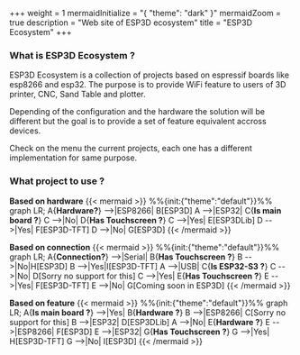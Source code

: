 +++
weight = 1
mermaidInitialize = "{ \"theme\": \"dark\" }"
mermaidZoom = true
description = "Web site of ESP3D ecosystem"
title = "ESP3D Ecosystem"
+++
  
### What is ESP3D Ecosystem ?

ESP3D Ecosystem is a collection of projects based on espressif boards like esp8266 and esp32. The purpose is to provide WiFi feature to users of 3D printer, CNC, Sand Table and plotter.

Depending of the configuration and the hardware the solution will be different but the goal is to provide a set of feature equivalent accross devices.

Check on the menu the current projects, each one has a different implementation for same purpose. 

### What project to use ?

**Based on hardware**
{{< mermaid >}}
%%{init:{"theme":"default"}}%%
graph LR;
    A{<strong>Hardware?</strong>} -->|ESP8266| B[ESP3D]
    A -->|ESP32| C{<strong>Is main board ?</strong>} 
    C -->|No| D{<strong>Has Touchscreen ?</strong>} 
    C -->|Yes| E[ESP3DLib]
    D -->|Yes| F[ESP3D-TFT]
    D -->|No| G[ESP3D]
{{< /mermaid >}}

**Based on connection**
{{< mermaid >}}
%%{init:{"theme":"default"}}%%
graph LR;
    A{<strong>Connection?</strong>} -->|Serial| B{<strong>Has Touchscreen ?</strong>} 
    B -->|No|H[ESP3D]
    B -->|Yes|I[ESP3D-TFT]
    A -->|USB| C{<strong>Is ESP32-S3 ?</strong>} 
    C -->|No| D[Sorry no support for this] 
    C -->|Yes| E{<strong>Has Touchscreen ?</strong>}
    E -->|Yes| F[ESP3D-TFT]
    E -->|No| G[Coming soon in ESP3D]
{{< /mermaid >}}

**Based on feature**
{{< mermaid >}}
%%{init:{"theme":"default"}}%%
graph LR;
    A{<strong>Is main board ?</strong>} -->|Yes| B{<strong>Hardware ?</strong>} 
    B -->|ESP8266| C[Sorry no support for this]
    B -->|ESP32| D[ESP3DLib]
    A -->|No| E{<strong>Hardware ?</strong>} 
    E -->|ESP8266| F[ESP3D]
    E -->|ESP32| G{<strong>Has Touchscreen ?</strong>} 
    G -->|Yes| H[ESP3D-TFT]
    G -->|No| I[ESP3D]
{{< /mermaid >}}
